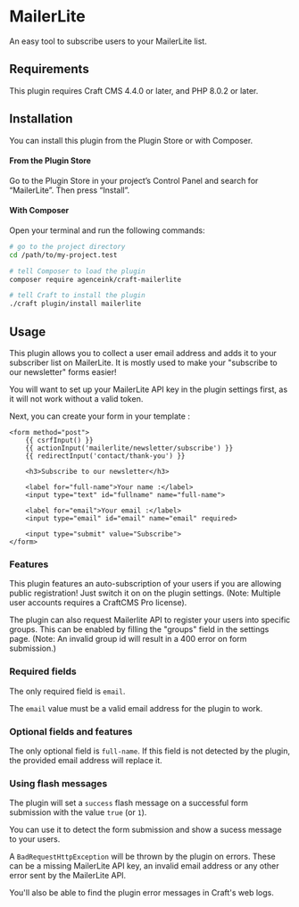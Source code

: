 # MailerLite

An easy tool to subscribe users to your MailerLite list.

## Requirements

This plugin requires Craft CMS 4.4.0 or later, and PHP 8.0.2 or later.

## Installation

You can install this plugin from the Plugin Store or with Composer.

#### From the Plugin Store

Go to the Plugin Store in your project’s Control Panel and search for “MailerLite”. Then press “Install”.

#### With Composer

Open your terminal and run the following commands:

```bash
# go to the project directory
cd /path/to/my-project.test

# tell Composer to load the plugin
composer require agenceink/craft-mailerlite

# tell Craft to install the plugin
./craft plugin/install mailerlite
```

## Usage

This plugin allows you to collect a user email address and adds it to your subscriber list on MailerLite.
It is mostly used to make your "subscribe to our newsletter" forms easier!

You will want to set up your MailerLite API key in the plugin settings first, as it will not work without a valid token. 

Next, you can create your form in your template :

```twig
<form method="post">
    {{ csrfInput() }}
    {{ actionInput('mailerlite/newsletter/subscribe') }}
    {{ redirectInput('contact/thank-you') }}

    <h3>Subscribe to our newsletter</h3>

    <label for="full-name">Your name :</label>
    <input type="text" id="fullname" name="full-name">

    <label for="email">Your email :</label>
    <input type="email" id="email" name="email" required>

    <input type="submit" value="Subscribe">
</form>
```

### Features
This plugin features an auto-subscription of your users if you are allowing public registration! Just switch it on on the plugin settings. (Note: Multiple user accounts requires a CraftCMS Pro license).

The plugin can also request Mailerlite API to register your users into specific groups. This can be enabled by filling the "groups" field in the settings page. (Note: An invalid group id will result in a 400 error on form submission.)

### Required fields

The only required field is `email`.

The `email` value must be a valid email address for the plugin to work.

### Optional fields and features

The only optional field is `full-name`. If this field is not detected by the plugin, the provided email address will replace it.

### Using flash messages

The plugin will set a `success` flash message on a successful form submission with the value `true` (or `1`).

You can use it to detect the form submission and show a sucess message to your users.

A `BadRequestHttpException` will be thrown by the plugin on errors. These can be a missing MailerLite API key, an invalid email address or any other error sent by the MailerLite API.

You'll also be able to find the plugin error messages in Craft's web logs.
